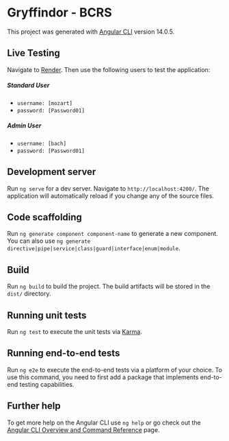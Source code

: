 # Gryffindor - BCRS

This project was generated with [Angular CLI](https://github.com/angular/angular-cli) version 14.0.5.

## Live Testing

Navigate to [Render](https://gryffindor-bcrs.onrender.com/#/). Then use the following users to test the application:
##### Standard User
- `username: [mozart]`
- `password: [Password01]` 

##### Admin User
- `username: [bach]`
- `password: [Password01]`

## Development server

Run `ng serve` for a dev server. Navigate to `http://localhost:4200/`. The application will automatically reload if you change any of the source files.

## Code scaffolding

Run `ng generate component component-name` to generate a new component. You can also use `ng generate directive|pipe|service|class|guard|interface|enum|module`.

## Build

Run `ng build` to build the project. The build artifacts will be stored in the `dist/` directory.

## Running unit tests

Run `ng test` to execute the unit tests via [Karma](https://karma-runner.github.io).

## Running end-to-end tests

Run `ng e2e` to execute the end-to-end tests via a platform of your choice. To use this command, you need to first add a package that implements end-to-end testing capabilities.

## Further help

To get more help on the Angular CLI use `ng help` or go check out the [Angular CLI Overview and Command Reference](https://angular.io/cli) page.
